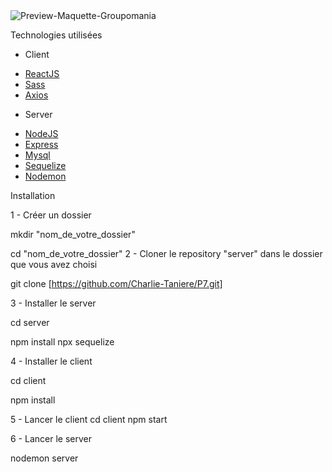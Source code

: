 

<img src="https://user-images.githubusercontent.com/65371155/172706174-745a1587-681c-48db-a275-895030a04c0a.png" alt="Preview-Maquette-Groupomania" title="Preview-Groupomania" style="max-width: 100%;">

Technologies utilisées 

- Client

* [ReactJS](https://fr.reactjs.org/)
* [Sass](https://sass-lang.com/)
* [Axios](https://axios-http.com/)


- Server

* [NodeJS](https://nodejs.org/en/)
* [Express](https://expressjs.com/fr/)
* [Mysql](https://www.mysql.com/fr/)
* [Sequelize](http://sequelize.org/)
* [Nodemon](https://nodemon.io/)


Installation

1 - Créer un dossier

mkdir "nom_de_votre_dossier"

cd "nom_de_votre_dossier"
2 - Cloner le repository "server" dans le dossier que vous avez choisi

git clone [https://github.com/Charlie-Taniere/P7.git]

3 - Installer le server

cd server

npm install
npx sequelize

4 - Installer le client

cd client

npm install


5 - Lancer le client
cd client 
npm start 


6 - Lancer le server

nodemon server 

